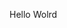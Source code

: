 Hello Wolrd



























































































































































































































































































































































































































































































































































































































































































































































































































































































































































































































































































































































































































































































































































































































































































































































































































































































































































































































































































































































































































































































































































